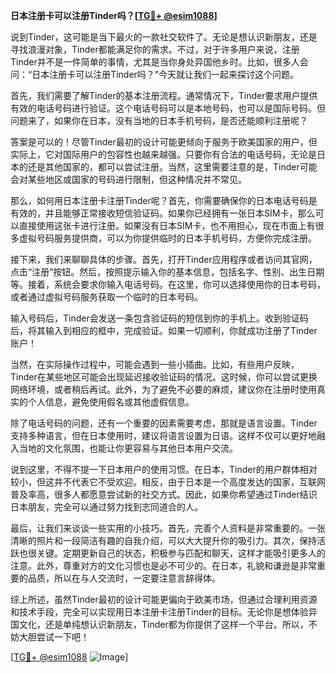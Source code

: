 **日本注册卡可以注册Tinder吗？[[TG💪+ @esim1088](https://t.me/s/esim1088)]**

说到Tinder，这可能是当下最火的一款社交软件了。无论是想认识新朋友，还是寻找浪漫对象，Tinder都能满足你的需求。不过，对于许多用户来说，注册Tinder并不是一件简单的事情，尤其是当你身处异国他乡时。比如，很多人会问：“日本注册卡可以注册Tinder吗？”今天就让我们一起来探讨这个问题。

首先，我们需要了解Tinder的基本注册流程。通常情况下，Tinder要求用户提供有效的电话号码进行验证。这个电话号码可以是本地号码，也可以是国际号码。但问题来了，如果你在日本，没有当地的日本手机号码，是否还能顺利注册呢？

答案是可以的！尽管Tinder最初的设计可能更倾向于服务于欧美国家的用户，但实际上，它对国际用户的包容性也越来越强。只要你有合法的电话号码，无论是日本的还是其他国家的，都可以尝试注册。当然，这里需要注意的是，Tinder可能会对某些地区或国家的号码进行限制，但这种情况并不常见。

那么，如何用日本注册卡注册Tinder呢？首先，你需要确保你的日本电话号码是有效的，并且能够正常接收短信验证码。如果你已经拥有一张日本SIM卡，那么可以直接使用这张卡进行注册。如果没有日本SIM卡，也不用担心，现在市面上有很多虚拟号码服务提供商，可以为你提供临时的日本手机号码，方便你完成注册。

接下来，我们来聊聊具体的步骤。首先，打开Tinder应用程序或者访问其官网，点击“注册”按钮。然后，按照提示输入你的基本信息，包括名字、性别、出生日期等。接着，系统会要求你输入电话号码。在这里，你可以选择使用你的日本号码，或者通过虚拟号码服务获取一个临时的日本号码。

输入号码后，Tinder会发送一条包含验证码的短信到你的手机上。收到验证码后，将其输入到相应的框中，完成验证。如果一切顺利，你就成功注册了Tinder账户！

当然，在实际操作过程中，可能会遇到一些小插曲。比如，有些用户反映，Tinder在某些地区可能会出现延迟接收验证码的情况。这时候，你可以尝试更换网络环境，或者稍后再试。此外，为了避免不必要的麻烦，建议你在注册时使用真实的个人信息，避免使用假名或其他虚假信息。

除了电话号码的问题，还有一个重要的因素需要考虑，那就是语言设置。Tinder支持多种语言，但在日本使用时，建议将语言设置为日语。这样不仅可以更好地融入当地的文化氛围，也能让你更容易与其他日本用户交流。

说到这里，不得不提一下日本用户的使用习惯。在日本，Tinder的用户群体相对较小，但这并不代表它不受欢迎。相反，由于日本是一个高度发达的国家，互联网普及率高，很多人都愿意尝试新的社交方式。因此，如果你希望通过Tinder结识日本朋友，完全可以通过努力找到志同道合的人。

最后，让我们来谈谈一些实用的小技巧。首先，完善个人资料是非常重要的。一张清晰的照片和一段简洁有趣的自我介绍，可以大大提升你的吸引力。其次，保持活跃也很关键。定期更新自己的状态，积极参与匹配和聊天，这样才能吸引更多人的注意。此外，尊重对方的文化习惯也是必不可少的。在日本，礼貌和谦逊是非常重要的品质，所以在与人交流时，一定要注意言辞得体。

综上所述，虽然Tinder最初的设计可能更偏向于欧美市场，但通过合理利用资源和技术手段，完全可以实现用日本注册卡注册Tinder的目标。无论你是想体验异国文化，还是单纯想认识新朋友，Tinder都为你提供了这样一个平台。所以，不妨大胆尝试一下吧！

[[TG💪+ @esim1088](https://t.me/s/esim1088) ![Image](https://i.postimg.cc/4NQfJmqS/Snipaste-2025-05-13-00-14-12.png)]
